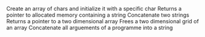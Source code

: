 Create an array of chars and initialize it with a specific char
Returns a pointer to allocated memory containing a string
Concatenate two strings
Returns a pointer to a two dimensional array
Frees a two dimensional grid of an array
Concatenate all arguements of a programme into a string
